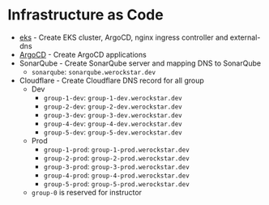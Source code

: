 # Infrastructure as Code
- [eks](eks/README.md) - Create EKS cluster, ArgoCD, nginx ingress controller and external-dns
- [ArgoCD](argocd-app/README.md) - Create ArgoCD applications
- SonarQube - Create SonarQube server and mapping DNS to SonarQube
  - `sonarqube`: `sonarqube.werockstar.dev`
- Cloudflare - Create Cloudflare DNS record for all group
  - Dev
    - `group-1-dev`: `group-1-dev.werockstar.dev`
    - `group-2-dev`: `group-2-dev.werockstar.dev`
    - `group-3-dev`: `group-3-dev.werockstar.dev`
    - `group-4-dev`: `group-4-dev.werockstar.dev`
    - `group-5-dev`: `group-5-dev.werockstar.dev`
  - Prod
    - `group-1-prod`: `group-1-prod.werockstar.dev`
    - `group-2-prod`: `group-2-prod.werockstar.dev`
    - `group-3-prod`: `group-3-prod.werockstar.dev`
    - `group-4-prod`: `group-4-prod.werockstar.dev`
    - `group-5-prod`: `group-5-prod.werockstar.dev`
  - `group-0` is reserved for instructor
